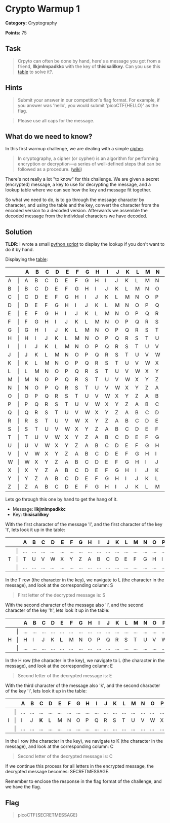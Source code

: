 # Crypto Warmup 1

**Category:** Cryptography

**Points:** 75

## Task

> Crpyto can often be done by hand, here's a message you got from a friend, **llkjmlmpadkkc** with the key of **thisisalilkey**. Can you use this [table](Files/table.txt) to solve it?.  

## Hints

> Submit your answer in our competition's flag format. For example, if you answer was 'hello', you would submit 'picoCTF{HELLO}' as the flag.

> Please use all caps for the message.


## What do we need to know?

In this first warmup challenge, we are dealing with a simple [cipher](https://en.wikipedia.org/wiki/Cipher).

> In cryptography, a cipher (or cypher) is an algorithm for performing encryption or decryption—a series of well-defined steps that can be followed as a procedure. ([wiki](https://en.wikipedia.org/wiki/Cipher))

There's not really a lot "to know" for this challenge. 
We are given a secret (encrypted) message, a key to use for decrypting the message, and a lookup table where we can see how the key and message fit together. 

So what we need to do, is to go through the message character by character, and using the table and the key, convert the character from the encoded version to a decoded version. Afterwards we assemble the decoded message from the individual characters we have decoded.


## Solution

**TLDR**: I wrote a small [python script](./Solution/decypher.py) to display the lookup if you don't want to do it by hand.

Displaying the [table]():

| |  |A|B|C|D|E|F|G|H|I|J|K|L|M|N|O|P|Q|R|S|T|U|V|W|X|Y|Z|
|-|- |-|-|-|-|-|-|-|-|-|-|-|-|-|-|-|-|-|-|-|-|-|-|-|-|-|-|
|A|\||A|B|C|D|E|F|G|H|I|J|K|L|M|N|O|P|Q|R|S|T|U|V|W|X|Y|Z|
|B|\||B|C|D|E|F|G|H|I|J|K|L|M|N|O|P|Q|R|S|T|U|V|W|X|Y|Z|A|
|C|\||C|D|E|F|G|H|I|J|K|L|M|N|O|P|Q|R|S|T|U|V|W|X|Y|Z|A|B|
|D|\||D|E|F|G|H|I|J|K|L|M|N|O|P|Q|R|S|T|U|V|W|X|Y|Z|A|B|C|
|E|\||E|F|G|H|I|J|K|L|M|N|O|P|Q|R|S|T|U|V|W|X|Y|Z|A|B|C|D|
|F|\||F|G|H|I|J|K|L|M|N|O|P|Q|R|S|T|U|V|W|X|Y|Z|A|B|C|D|E|
|G|\||G|H|I|J|K|L|M|N|O|P|Q|R|S|T|U|V|W|X|Y|Z|A|B|C|D|E|F|
|H|\||H|I|J|K|L|M|N|O|P|Q|R|S|T|U|V|W|X|Y|Z|A|B|C|D|E|F|G|
|I|\||I|J|K|L|M|N|O|P|Q|R|S|T|U|V|W|X|Y|Z|A|B|C|D|E|F|G|H|
|J|\||J|K|L|M|N|O|P|Q|R|S|T|U|V|W|X|Y|Z|A|B|C|D|E|F|G|H|I|
|K|\||K|L|M|N|O|P|Q|R|S|T|U|V|W|X|Y|Z|A|B|C|D|E|F|G|H|I|J|
|L|\||L|M|N|O|P|Q|R|S|T|U|V|W|X|Y|Z|A|B|C|D|E|F|G|H|I|J|K|
|M|\||M|N|O|P|Q|R|S|T|U|V|W|X|Y|Z|A|B|C|D|E|F|G|H|I|J|K|L|
|N|\||N|O|P|Q|R|S|T|U|V|W|X|Y|Z|A|B|C|D|E|F|G|H|I|J|K|L|M|
|O|\||O|P|Q|R|S|T|U|V|W|X|Y|Z|A|B|C|D|E|F|G|H|I|J|K|L|M|N|
|P|\||P|Q|R|S|T|U|V|W|X|Y|Z|A|B|C|D|E|F|G|H|I|J|K|L|M|N|O|
|Q|\||Q|R|S|T|U|V|W|X|Y|Z|A|B|C|D|E|F|G|H|I|J|K|L|M|N|O|P|
|R|\||R|S|T|U|V|W|X|Y|Z|A|B|C|D|E|F|G|H|I|J|K|L|M|N|O|P|Q|
|S|\||S|T|U|V|W|X|Y|Z|A|B|C|D|E|F|G|H|I|J|K|L|M|N|O|P|Q|R|
|T|\||T|U|V|W|X|Y|Z|A|B|C|D|E|F|G|H|I|J|K|L|M|N|O|P|Q|R|S|
|U|\||U|V|W|X|Y|Z|A|B|C|D|E|F|G|H|I|J|K|L|M|N|O|P|Q|R|S|T|
|V|\||V|W|X|Y|Z|A|B|C|D|E|F|G|H|I|J|K|L|M|N|O|P|Q|R|S|T|U|
|W|\||W|X|Y|Z|A|B|C|D|E|F|G|H|I|J|K|L|M|N|O|P|Q|R|S|T|U|V|
|X|\||X|Y|Z|A|B|C|D|E|F|G|H|I|J|K|L|M|N|O|P|Q|R|S|T|U|V|W|
|Y|\||Y|Z|A|B|C|D|E|F|G|H|I|J|K|L|M|N|O|P|Q|R|S|T|U|V|W|X|
|Z|\||Z|A|B|C|D|E|F|G|H|I|J|K|L|M|N|O|P|Q|R|S|T|U|V|W|X|Y|

Lets go through this one by hand to get the hang of it.

* Message: **llkjmlmpadkkc**
* Key: **thisisalilkey**

With the first character of the message 'l', and the first character of the key 't', lets look it up in the table:

| |  |A|B|C|D|E|F|G|H|I|J|K|L|M|N|O|P|Q|R|S|T|U|V|W|X|Y|Z|
|-|- |-|-|-|-|-|-|-|-|-|-|-|-|-|-|-|-|-|-|-|-|-|-|-|-|-|-|
| |\||...|...|...|...|...|...|...|...|...|...|...|...|...|...|...|...|...|...|...|...|...|...|...|...|...|...|
|T|\||T|U|V|W|X|Y|Z|A|B|C|D|E|F|G|H|I|J|K|**L**|M|N|O|P|Q|R|S|
| |\||...|...|...|...|...|...|...|...|...|...|...|...|...|...|...|...|...|...|...|...|...|...|...|...|...|...|

In the T row (the character in the key), we navigate to L (the character in the message), and look at the corresponding column: S

> First letter of the decrypted message is: S

With the second character of the message also 'l', and the second character of the key 'h', lets look it up in the table:

| |  |A|B|C|D|E|F|G|H|I|J|K|L|M|N|O|P|Q|R|S|T|U|V|W|X|Y|Z|
|-|- |-|-|-|-|-|-|-|-|-|-|-|-|-|-|-|-|-|-|-|-|-|-|-|-|-|-|
| |\||...|...|...|...|...|...|...|...|...|...|...|...|...|...|...|...|...|...|...|...|...|...|...|...|...|...|
|H|\||H|I|J|K|**L**|M|N|O|P|Q|R|S|T|U|V|W|X|Y|Z|A|B|C|D|E|F|G|
| |\||...|...|...|...|...|...|...|...|...|...|...|...|...|...|...|...|...|...|...|...|...|...|...|...|...|...|

In the H row (the character in the key), we navigate to L (the character in the message), and look at the corresponding column: E

> Second letter of the decrypted message is: E

With the third character of the message also 'k', and the second character of the key 'i', lets look it up in the table:

| |  |A|B|C|D|E|F|G|H|I|J|K|L|M|N|O|P|Q|R|S|T|U|V|W|X|Y|Z|
|-|- |-|-|-|-|-|-|-|-|-|-|-|-|-|-|-|-|-|-|-|-|-|-|-|-|-|-|
| |\||...|...|...|...|...|...|...|...|...|...|...|...|...|...|...|...|...|...|...|...|...|...|...|...|...|...|
|I|\||I|J|**K**|L|M|N|O|P|Q|R|S|T|U|V|W|X|Y|Z|A|B|C|D|E|F|G|H|
| |\||...|...|...|...|...|...|...|...|...|...|...|...|...|...|...|...|...|...|...|...|...|...|...|...|...|...|

In the I row (the character in the key), we navigate to K (the character in the message), and look at the corresponding column: C

> Second letter of the decrypted message is: C

If we continue this process for all letters in the encrypted message, the decrypted message becomes: SECRETMESSAGE.

Remember to enclose the response in the flag format of the challenge, and we have the flag. 

## Flag

> picoCTF{SECRETMESSAGE}

 
